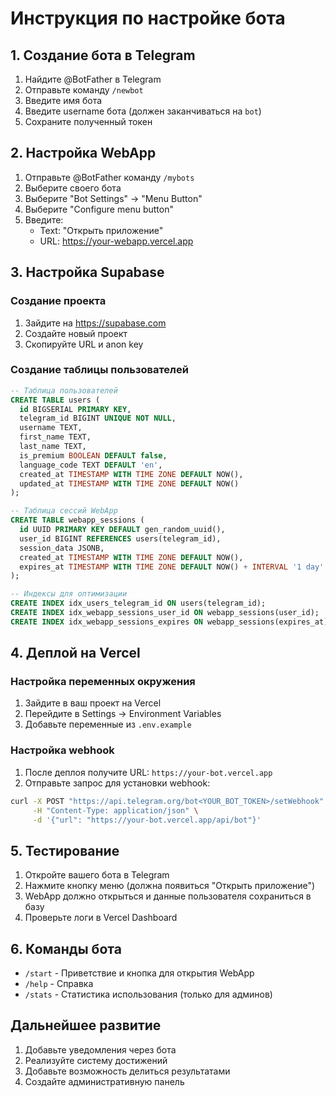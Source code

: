 # Инструкция по настройке бота

## 1. Создание бота в Telegram

1. Найдите @BotFather в Telegram
2. Отправьте команду `/newbot`
3. Введите имя бота
4. Введите username бота (должен заканчиваться на `bot`)
5. Сохраните полученный токен

## 2. Настройка WebApp

1. Отправьте @BotFather команду `/mybots`
2. Выберите своего бота
3. Выберите "Bot Settings" → "Menu Button"
4. Выберите "Configure menu button"
5. Введите:
   - Text: "Открыть приложение"
   - URL: https://your-webapp.vercel.app

## 3. Настройка Supabase

### Создание проекта
1. Зайдите на https://supabase.com
2. Создайте новый проект
3. Скопируйте URL и anon key

### Создание таблицы пользователей
```sql
-- Таблица пользователей
CREATE TABLE users (
  id BIGSERIAL PRIMARY KEY,
  telegram_id BIGINT UNIQUE NOT NULL,
  username TEXT,
  first_name TEXT,
  last_name TEXT,
  is_premium BOOLEAN DEFAULT false,
  language_code TEXT DEFAULT 'en',
  created_at TIMESTAMP WITH TIME ZONE DEFAULT NOW(),
  updated_at TIMESTAMP WITH TIME ZONE DEFAULT NOW()
);

-- Таблица сессий WebApp
CREATE TABLE webapp_sessions (
  id UUID PRIMARY KEY DEFAULT gen_random_uuid(),
  user_id BIGINT REFERENCES users(telegram_id),
  session_data JSONB,
  created_at TIMESTAMP WITH TIME ZONE DEFAULT NOW(),
  expires_at TIMESTAMP WITH TIME ZONE DEFAULT NOW() + INTERVAL '1 day'
);

-- Индексы для оптимизации
CREATE INDEX idx_users_telegram_id ON users(telegram_id);
CREATE INDEX idx_webapp_sessions_user_id ON webapp_sessions(user_id);
CREATE INDEX idx_webapp_sessions_expires ON webapp_sessions(expires_at);
```

## 4. Деплой на Vercel

### Настройка переменных окружения
1. Зайдите в ваш проект на Vercel
2. Перейдите в Settings → Environment Variables
3. Добавьте переменные из `.env.example`

### Настройка webhook
1. После деплоя получите URL: `https://your-bot.vercel.app`
2. Отправьте запрос для установки webhook:
```bash
curl -X POST "https://api.telegram.org/bot<YOUR_BOT_TOKEN>/setWebhook" \
     -H "Content-Type: application/json" \
     -d '{"url": "https://your-bot.vercel.app/api/bot"}'
```

## 5. Тестирование

1. Откройте вашего бота в Telegram
2. Нажмите кнопку меню (должна появиться "Открыть приложение")
3. WebApp должно открыться и данные пользователя сохраниться в базу
4. Проверьте логи в Vercel Dashboard

## 6. Команды бота

- `/start` - Приветствие и кнопка для открытия WebApp
- `/help` - Справка
- `/stats` - Статистика использования (только для админов)

## Дальнейшее развитие

1. Добавьте уведомления через бота
2. Реализуйте систему достижений
3. Добавьте возможность делиться результатами
4. Создайте административную панель
